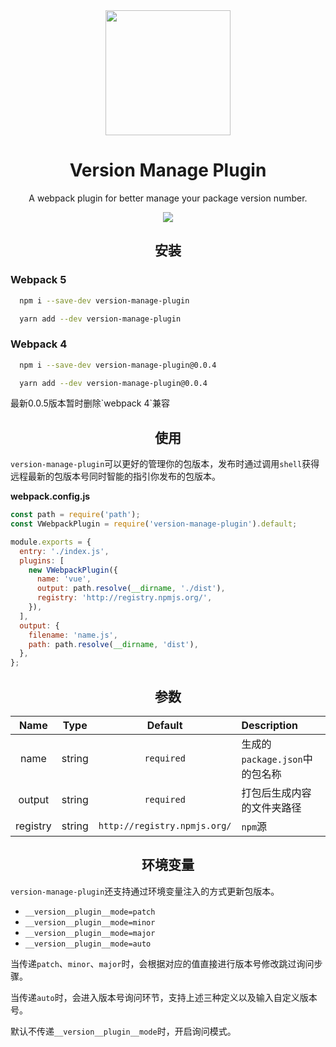 <div align="center">
 
  <a href="https://github.com/webpack/webpack">
    <img width="200" height="200"
      src="https://p3-juejin.byteimg.com/tos-cn-i-k3u1fbpfcp/b148304186f0459db30bb54f39de44ab~tplv-k3u1fbpfcp-zoom-1.image">
  </a>
  <h1>Version Manage Plugin</h1>
  <p>A webpack plugin for better manage your package version number.</p>
  <img src="http://hycoding.com/v-webpack.png">
</div>

<h2 align="center">安装</h2>

<h3>Webpack 5</h3>

```bash
  npm i --save-dev version-manage-plugin
```

```bash
  yarn add --dev version-manage-plugin
```

<h3>Webpack 4</h3>

```bash
  npm i --save-dev version-manage-plugin@0.0.4
```

```bash
  yarn add --dev version-manage-plugin@0.0.4
```

<p> 最新0.0.5版本暂时删除`webpack 4`兼容 </p>

<h2 align="center">使用</h2>

`version-manage-plugin`可以更好的管理你的包版本，发布时通过调用`shell`获得远程最新的包版本号同时智能的指引你发布的包版本。

**webpack.config.js**

```js
const path = require('path');
const VWebpackPlugin = require('version-manage-plugin').default;

module.exports = {
  entry: './index.js',
  plugins: [
    new VWebpackPlugin({
      name: 'vue',
      output: path.resolve(__dirname, './dist'),
      registry: 'http://registry.npmjs.org/',
    }),
  ],
  output: {
    filename: 'name.js',
    path: path.resolve(__dirname, 'dist'),
  },
};
```

<h2 align="center">参数</h2>

|   Name   |  Type  |           Default            | Description                    |
| :------: | :----: | :--------------------------: | :----------------------------- |
|   name   | string |          `required`          | 生成的`package.json`中的包名称 |
|  output  | string |          `required`          | 打包后生成内容的文件夹路径     |
| registry | string | `http://registry.npmjs.org/` | `npm`源                        |

<h2 align="center">环境变量</h2>

`version-manage-plugin`还支持通过环境变量注入的方式更新包版本。

- `__version__plugin__mode=patch`
- `__version__plugin__mode=minor`
- `__version__plugin__mode=major`
- `__version__plugin__mode=auto`

当传递`patch`、`minor`、`major`时，会根据对应的值直接进行版本号修改跳过询问步骤。

当传递`auto`时，会进入版本号询问环节，支持上述三种定义以及输入自定义版本号。

默认不传递`__version__plugin__mode`时，开启询问模式。
